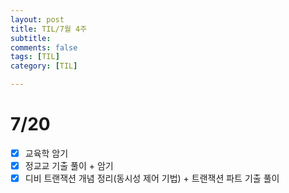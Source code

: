 ```yaml
---
layout: post
title: TIL/7월 4주
subtitle: 
comments: false
tags: [TIL]
category: [TIL]

---
```


# 7/20
- [x] 교육학 암기
- [x] 정교교 기출 풀이 + 암기
- [x] 디비 트랜잭션 개념 정리(동시성 제어 기법) + 트랜잭션 파트 기출 풀이  
